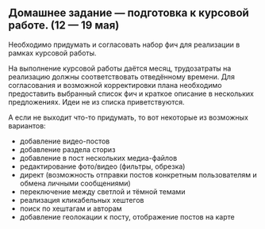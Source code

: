 ## Домашнее задание — подготовка к курсовой работе. (12 — 19 мая)

Необходимо придумать и согласовать набор фич для реализации в рамках курсовой работы. 

На выполнение курсовой работы даётся месяц, трудозатраты на реализацию должны соответствовать отведённому времени. Для согласования и возможной корректировки плана необходимо предоставить выбранный список фич и краткое описание в нескольких предложениях. Идеи не из списка приветствуются.

А если не выходит что-то придумать, то вот некоторые из возможных вариантов:
- добавление видео-постов
- добавление раздела сториз
- добавление в пост нескольких медиа-файлов
- редактирование фото/видео (фильтры, обрезка)
- директ (возможность отправки постов конкретным пользователям и обмена личными сообщениями)
- переключение между светлой и тёмной темами
- реализация кликабельных хештегов
- поиск по хештагам и авторам
- добавление геолокации к посту, отображение постов на карте
